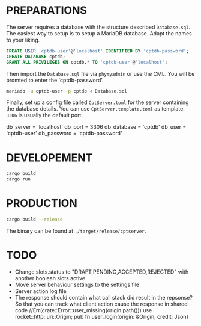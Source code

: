 PREPARATIONS
============

The server requires a database with the structure described `Database.sql`. The easiest way to setup is to setup a MariaDB database. Adapt the names to your liking.

```SQL
CREATE USER 'cptdb-user'@'localhost' IDENTIFIED BY 'cptdb-password';
CREATE DATABASE cptdb;
GRANT ALL PRIVILEGES ON cptdb.* TO 'cptdb-user'@'localhost';
```

Then import the `Database.sql` file via `phymyadmin` or use the CML. You will be promted to enter the 'cptdb-password'.

```BASH
mariadb -u cptdb-user -p cptdb < Database.sql
```

Finally, set up a config file called `CptServer.toml` for the server containing the database details. You can use `CptServer.template.toml` as template. `3306` is usually the default port.

db_server = 'localhost'
db_port = 3306
db_database = 'cptdb'
db_user = 'cptdb-user'
db_password = 'cptdb-password'


DEVELOPEMENT
============

```BASH
cargo build
cargo run
```

PRODUCTION
==========

```BASH
cargo build --release
```

The binary can be found at `./target/release/cptserver`.

TODO
====

- Change slots.status to "DRAFT,PENDING,ACCEPTED,REJECTED"  with another boolean slots.active
- Move server behaviour settings to the settings file
- Server action log file
- The response should contain what call stack did result in the repsonse? So that you can track what client action cause the response in shared code
    //Err(crate::Error::user_missing(origin.path()))
    use rocket::http::uri::Origin;
    pub fn user_login(origin: &Origin, credit: Json<Credential>)
